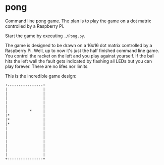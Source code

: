 # pong
Command line pong game. The plan is to play the game on a dot matrix controlled by a Raspberry Pi.

Start the game by executing `./Pong.py`.

The game is designed to be drawn on a 16x16 dot matrix controlled by a Raspberry Pi.
Well, up to now it's just the half finished command line game. You control the racket on the left and you play against yourself.
If the ball hits the left wall the fault gets indicated by flashing all LEDs but you can play forever. There are no lifes nor limits.

This is the incredible game design:
```
+----------------+
|                |
|                |
|                |
|                |
|                |
|          *     |
|*               |
|*               |
|*               |
|                |
|                |
|                |
|                |
|                |
|                |
|                |
+----------------+
```

